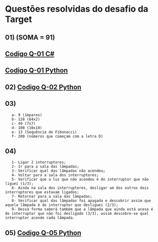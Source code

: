 # Questões resolvidas do desafio da Target

## 01) (SOMA = 91) 
## [Codigo Q-01 C#](https://github.com/PessOak/Target_Test/blob/main/target_test_Q01.cs)
## [Codigo Q-01 Python](https://github.com/PessOak/Target_Test/blob/main/target_test_Q01.py)

## 02) [Codigo Q-02 Python](https://github.com/PessOak/Target_Test/blob/main/target_test_Q02.py)

## 03) 
       a- 9 (ímpares)
       b- 128 (64x2)
       c- 49 (7x7)
       d- 100 (10x10)
       e- 13 (Sequência de Fibonacci)
       f- 200 (números que começam com a letra D)

## 04) 
       1- Ligar 2 interruptores;
       2- Ir para a sala das lâmpadas;
       3- Verificar qual das lâmpadas não acendeu;
       4- Voltar para a sala dos interruptores;
       5- Verificar que a luz que não acendeu é do interruptor que não liguei (1/3);
       6- Ainda na sala dos interruptores, desligar um dos outros dois interruptores que estavam ligados;
       7- Retornar para a sala das lâmpadas;
       8- Verificar qual das lâmpadas foi apagada e descobrir assim que aquela lâmpada é do interruptor que desliguei (2/3);
       9- Dessa forma saberá também que a lâmpada que ainda está acesa é do interruptor que não foi desligado (3/3), assim descobre-se qual interruptor acende cada lâmpada.

## 05) [Codigo Q-05 Python](https://github.com/PessOak/Target_Test/blob/main/target_test_Q05.py)
